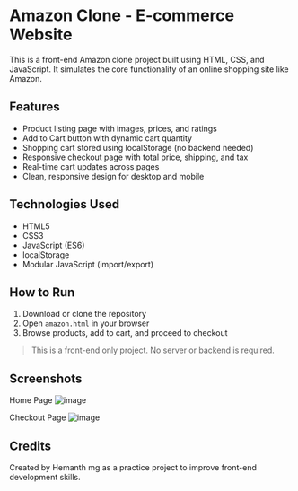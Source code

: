 # Amazon Clone - E-commerce Website

This is a front-end Amazon clone project built using HTML, CSS, and JavaScript. It simulates the core functionality of an online shopping site like Amazon.

## Features

- Product listing page with images, prices, and ratings
- Add to Cart button with dynamic cart quantity
- Shopping cart stored using localStorage (no backend needed)
- Responsive checkout page with total price, shipping, and tax
- Real-time cart updates across pages
- Clean, responsive design for desktop and mobile

## Technologies Used

- HTML5
- CSS3
- JavaScript (ES6)
- localStorage
- Modular JavaScript (import/export)

## How to Run

1. Download or clone the repository
2. Open `amazon.html` in your browser
3. Browse products, add to cart, and proceed to checkout

> This is a front-end only project. No server or backend is required.

## Screenshots
Home Page
![image](https://github.com/user-attachments/assets/60362325-dfb6-45ea-aa54-404779e90d6b)


Checkout Page
![image](https://github.com/user-attachments/assets/152b4b2c-7e29-43a2-8f43-33278b3cc38e)



## Credits

Created by Hemanth mg as a practice project to improve front-end development skills.
